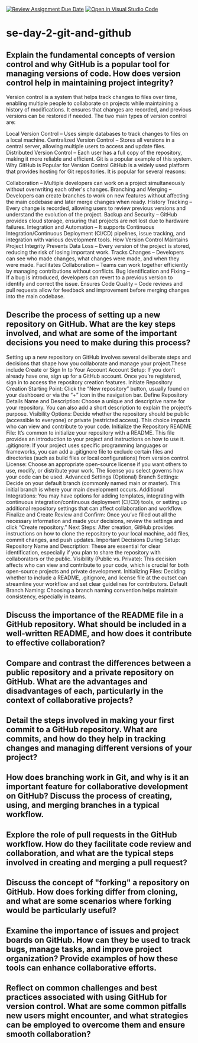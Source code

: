 [![Review Assignment Due Date](https://classroom.github.com/assets/deadline-readme-button-22041afd0340ce965d47ae6ef1cefeee28c7c493a6346c4f15d667ab976d596c.svg)](https://classroom.github.com/a/8wgCKhpZ)
[![Open in Visual Studio Code](https://classroom.github.com/assets/open-in-vscode-2e0aaae1b6195c2367325f4f02e2d04e9abb55f0b24a779b69b11b9e10269abc.svg)](https://classroom.github.com/online_ide?assignment_repo_id=18389352&assignment_repo_type=AssignmentRepo)
# se-day-2-git-and-github
## Explain the fundamental concepts of version control and why GitHub is a popular tool for managing versions of code. How does version control help in maintaining project integrity?

Version control is a system that helps track changes to files over time, enabling multiple people to collaborate on projects while maintaining a history of modifications. It ensures that changes are recorded, and previous versions can be restored if needed. The two main types of version control are:

Local Version Control – Uses simple databases to track changes to files on a local machine.
Centralized Version Control – Stores all versions in a central server, allowing multiple users to access and update files.
Distributed Version Control – Each user has a full copy of the repository, making it more reliable and efficient. Git is a popular example of this system.
Why GitHub is Popular for Version Control
GitHub is a widely used platform that provides hosting for Git repositories. It is popular for several reasons:

Collaboration – Multiple developers can work on a project simultaneously without overwriting each other's changes.
Branching and Merging – Developers can create branches to work on new features without affecting the main codebase and later merge changes when ready.
History Tracking – Every change is recorded, allowing users to review previous versions and understand the evolution of the project.
Backup and Security – GitHub provides cloud storage, ensuring that projects are not lost due to hardware failures.
Integration and Automation – It supports Continuous Integration/Continuous Deployment (CI/CD) pipelines, issue tracking, and integration with various development tools.
How Version Control Maintains Project Integrity
Prevents Data Loss – Every version of the project is stored, reducing the risk of losing important work.
Tracks Changes – Developers can see who made changes, what changes were made, and when they were made.
Facilitates Collaboration – Teams can work together efficiently by managing contributions without conflicts.
Bug Identification and Fixing – If a bug is introduced, developers can revert to a previous version to identify and correct the issue.
Ensures Code Quality – Code reviews and pull requests allow for feedback and improvement before merging changes into the main codebase.

## Describe the process of setting up a new repository on GitHub. What are the key steps involved, and what are some of the important decisions you need to make during this process?
Setting up a new repository on GitHub involves several deliberate steps and decisions that shape how you collaborate and manage your project.These include 
Create or Sign In to Your Account
Account Setup: If you don’t already have one, sign up for a GitHub account. Once you’re registered, sign in to access the repository creation features.
Initiate Repository Creation
Starting Point: Click the “New repository” button, usually found on your dashboard or via the “+” icon in the navigation bar.
Define Repository Details
Name and Description: Choose a unique and descriptive name for your repository. You can also add a short description to explain the project’s purpose.
Visibility Options: Decide whether the repository should be public (accessible to everyone) or private (restricted access). This choice impacts who can view and contribute to your code.
Initialize the Repository
README File: It’s common to initialize your repository with a README. This file provides an introduction to your project and instructions on how to use it.
.gitignore: If your project uses specific programming languages or frameworks, you can add a .gitignore file to exclude certain files and directories (such as build files or local configurations) from version control.
License: Choose an appropriate open-source license if you want others to use, modify, or distribute your work. The license you select governs how your code can be used.
Advanced Settings (Optional)
Branch Settings: Decide on your default branch (commonly named main or master). This initial branch is where your main development occurs.
Additional Integrations: You may have options for adding templates, integrating with continuous integration/continuous deployment (CI/CD) tools, or setting up additional repository settings that can affect collaboration and workflow.
Finalize and Create
Review and Confirm: Once you’ve filled out all the necessary information and made your decisions, review the settings and click “Create repository.”
Next Steps: After creation, GitHub provides instructions on how to clone the repository to your local machine, add files, commit changes, and push updates.
Important Decisions During Setup:
Repository Name and Description: These are essential for clear identification, especially if you plan to share the repository with collaborators or the public.
Visibility (Public vs. Private): This decision affects who can view and contribute to your code, which is crucial for both open-source projects and private development.
Initializing Files: Deciding whether to include a README, .gitignore, and license file at the outset can streamline your workflow and set clear guidelines for contributors.
Default Branch Naming: Choosing a branch naming convention helps maintain consistency, especially in teams.

## Discuss the importance of the README file in a GitHub repository. What should be included in a well-written README, and how does it contribute to effective collaboration?

## Compare and contrast the differences between a public repository and a private repository on GitHub. What are the advantages and disadvantages of each, particularly in the context of collaborative projects?

## Detail the steps involved in making your first commit to a GitHub repository. What are commits, and how do they help in tracking changes and managing different versions of your project?

## How does branching work in Git, and why is it an important feature for collaborative development on GitHub? Discuss the process of creating, using, and merging branches in a typical workflow.

## Explore the role of pull requests in the GitHub workflow. How do they facilitate code review and collaboration, and what are the typical steps involved in creating and merging a pull request?

## Discuss the concept of "forking" a repository on GitHub. How does forking differ from cloning, and what are some scenarios where forking would be particularly useful?

## Examine the importance of issues and project boards on GitHub. How can they be used to track bugs, manage tasks, and improve project organization? Provide examples of how these tools can enhance collaborative efforts.

## Reflect on common challenges and best practices associated with using GitHub for version control. What are some common pitfalls new users might encounter, and what strategies can be employed to overcome them and ensure smooth collaboration?

